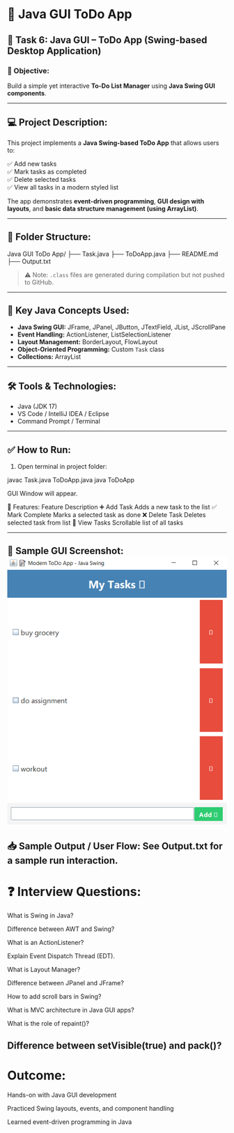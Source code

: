 # 📝 Java GUI ToDo App

## 📌 Task 6: Java GUI – ToDo App (Swing-based Desktop Application)

### 🎯 Objective:
Build a simple yet interactive **To-Do List Manager** using **Java Swing GUI components**.

---

## 💻 Project Description:

This project implements a **Java Swing-based ToDo App** that allows users to:

✅ Add new tasks  
✅ Mark tasks as completed  
✅ Delete selected tasks  
✅ View all tasks in a modern styled list  

The app demonstrates **event-driven programming**, **GUI design with layouts**, and **basic data structure management (using ArrayList)**.

---

## 📂 Folder Structure:
Java GUI ToDo App/
├── Task.java
├── ToDoApp.java
├── README.md
├── Output.txt


> ⚠️ Note: `.class` files are generated during compilation but not pushed to GitHub.

---

## 🧱 Key Java Concepts Used:

- **Java Swing GUI:** JFrame, JPanel, JButton, JTextField, JList, JScrollPane  
- **Event Handling:** ActionListener, ListSelectionListener  
- **Layout Management:** BorderLayout, FlowLayout  
- **Object-Oriented Programming:** Custom `Task` class  
- **Collections:** ArrayList  

---

## 🛠️ Tools & Technologies:

- Java (JDK 17)
- VS Code / IntelliJ IDEA / Eclipse
- Command Prompt / Terminal

---

## ✅ How to Run:

1. Open terminal in project folder:

javac Task.java ToDoApp.java
java ToDoApp

GUI Window will appear.

🎨 Features:
Feature	Description
➕ Add Task	Adds a new task to the list
✅ Mark Complete	Marks a selected task as done
❌ Delete Task	Deletes selected task from list
📝 View Tasks	Scrollable list of all tasks

---
📸 Sample GUI Screenshot:
![alt text](image.png)
---

📥 Sample Output / User Flow:
See Output.txt for a sample run interaction.
---

# ❓ Interview Questions:
What is Swing in Java?

Difference between AWT and Swing?

What is an ActionListener?

Explain Event Dispatch Thread (EDT).

What is Layout Manager?

Difference between JPanel and JFrame?

How to add scroll bars in Swing?

What is MVC architecture in Java GUI apps?

What is the role of repaint()?

Difference between setVisible(true) and pack()?
---
 # Outcome:
Hands-on with Java GUI development

Practiced Swing layouts, events, and component handling

Learned event-driven programming in Java

